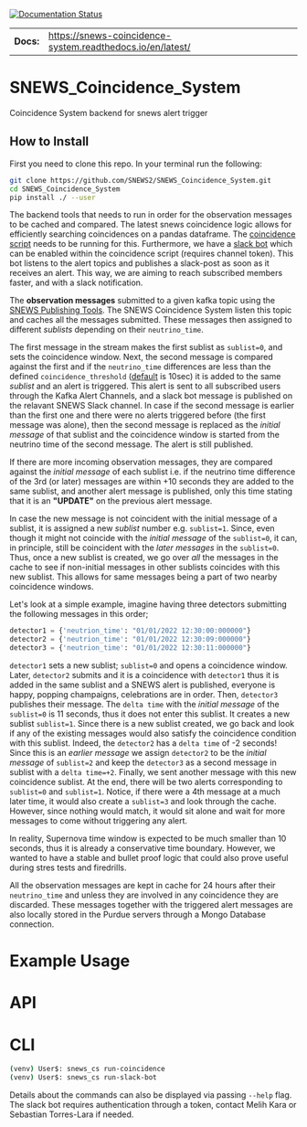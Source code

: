 [![Documentation Status](https://readthedocs.org/projects/snews-coincidence-system/badge/?version=latest)](https://snews-coincidence-system.readthedocs.io/en/latest/?badge=latest&style=for-the-badge)

|              |        |
| ------------ | ------ |
| **Docs:**    | https://snews-coincidence-system.readthedocs.io/en/latest/  |

# SNEWS_Coincidence_System
Coincidence System backend for snews alert trigger

## How to Install

First you need to clone this repo. In your terminal run the following:

````bash 
git clone https://github.com/SNEWS2/SNEWS_Coincidence_System.git
cd SNEWS_Coincidence_System
pip install ./ --user
````

The backend tools that needs to run in order for the observation messages to be cached and compared. The latest snews coincidence logic allows for efficiently searching coincidences on a pandas dataframe. The [coincidence script](https://github.com/SNEWS2/SNEWS_Coincidence_System/blob/main/snews_cs/snews_coinc.py) needs to be running for this. Furthermore, we have a [slack bot](https://github.com/SNEWS2/SNEWS_Coincidence_System/blob/main/snews_cs/snews_bot.py) which can be enabled within the coincidence script (requires channel token). This bot listens to the alert topics and publishes a slack-post as soon as it receives an alert. This way, we are aiming to reach subscribed members faster, and with a slack notification.<br>

The **observation messages** submitted to a given kafka topic using the [SNEWS Publishing Tools](https://github.com/SNEWS2/SNEWS_Publishing_Tools). The SNEWS Coincidence System listen this topic and caches all the messages submitted. These messages then assigned to different _sublists_ depending on their `neutrino_time`.

The first message in the stream makes the first sublist as `sublist=0`, and sets the coincidence window. Next, the second message is compared against the first and if the `neutrino_time` differences are less than the defined `coincidence_threshold` ([default](https://github.com/SNEWS2/SNEWS_Coincidence_System/blob/main/snews_cs/auxiliary/test-config.env) is 10sec) it is added to the same _sublist_ and an alert is triggered. This alert is sent to all subscribed users through the Kafka Alert Channels, and a slack bot message is published on the relavant SNEWS Slack channel. In case if the second message is earlier than the first one and there were no alerts triggered before (the first message was alone), then the second message is replaced as the _initial message_ of that sublist and the coincidence window is started from the neutrino time of the second message. The alert is still published.

If there are more incoming observation messages, they are compared against the _initial message_ of each sublist i.e. if the neutrino time difference of the 3rd (or later) messages are within +10 seconds they are added to the same sublist, and another alert message is published, only this time stating that it is an **"UPDATE"** on the previous alert message. 

In case the new message is not coincident with the initial message of a sublist, it is assigned a new _sublist_ number e.g. `sublist=1`. Since, even though it might not coincide with the _initial message_ of the `sublist=0`, it can, in principle, still be coincident with the _later messages_ in the `sublist=0`. Thus, once a new sublist is created, we go over _all_ the messages in the cache to see if non-initial messages in other sublists coincides with this new sublist. This allows for same messages being a part of two nearby coincidence windows. 

Let's look at a simple example, imagine having three detectors submitting the following messages in this order;
```python
detector1 = {'neutrion_time': "01/01/2022 12:30:00:000000"}
detector2 = {'neutrion_time': "01/01/2022 12:30:09:000000"}
detector3 = {'neutrion_time': "01/01/2022 12:30:11:000000"}
```

`detector1` sets a new sublist; `sublist=0` and opens a coincidence window. Later, `detector2` submits and it is a coincidence with `detector1` thus it is added in the same sublist and a SNEWS alert is published, everyone is happy, popping champaigns, celebrations are in order. Then, `detector3` publishes their message. The `delta time` with the _initial message_ of the `sublist=0` is 11 seconds, thus it does not enter this sublist. It creates a new sublist `sublist=1`. Since there is a new sublist created, we go back and look if any of the existing messages would also satisfy the coincidence condition with this sublist. Indeed, the `detector2` has a `delta time` of -2 seconds! Since this is an _earlier message_ we assign `detector2` to be the _initial message_ of `sublist=2` and keep the `detector3` as a second message in sublist with a `delta time=+2`. Finally, we sent another message with this new coincidence sublist. At the end, there will be two alerts corresponding to `sublist=0` and `sublist=1`. Notice, if there were a 4th message at a much later time, it would also create a `sublist=3` and look through the cache. However, since nothing would match, it would sit alone and wait for more messages to come without triggering any alert.

In reality, Supernova time window is expected to be much smaller than 10 seconds, thus it is already a conservative time boundary. However, we wanted to have a stable and bullet proof logic that could also prove useful during stres tests and firedrills. 

All the observation messages are kept in cache for 24 hours after their `neutrino_time` and unless they are involved in any coincidence they are discarded. These messages together with the triggered alert messages are also locally stored in the Purdue servers through a Mongo Database connection.


# Example Usage
# API



# CLI

```bash
(venv) User$: snews_cs run-coincidence
(venv) User$: snews_cs run-slack-bot
```

Details about the commands can also be displayed via passing `--help` flag. The slack bot requires authentication through a token, contact Melih Kara or Sebastian Torres-Lara if needed.

